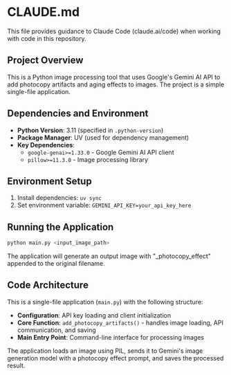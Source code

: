 # CLAUDE.md

This file provides guidance to Claude Code (claude.ai/code) when working with code in this repository.

## Project Overview

This is a Python image processing tool that uses Google's Gemini AI API to add photocopy artifacts and aging effects to images. The project is a simple single-file application.

## Dependencies and Environment

- **Python Version**: 3.11 (specified in `.python-version`)
- **Package Manager**: UV (used for dependency management)
- **Key Dependencies**: 
  - `google-genai>=1.33.0` - Google Gemini AI API client
  - `pillow>=11.3.0` - Image processing library

## Environment Setup

1. Install dependencies: `uv sync`
2. Set environment variable: `GEMINI_API_KEY=your_api_key_here`

## Running the Application

```bash
python main.py <input_image_path>
```

The application will generate an output image with "_photocopy_effect" appended to the original filename.

## Code Architecture

This is a single-file application (`main.py`) with the following structure:

- **Configuration**: API key loading and client initialization
- **Core Function**: `add_photocopy_artifacts()` - handles image loading, API communication, and saving
- **Main Entry Point**: Command-line interface for processing images

The application loads an image using PIL, sends it to Gemini's image generation model with a photocopy effect prompt, and saves the processed result.